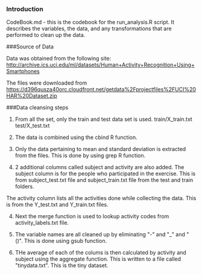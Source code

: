 ### Introduction

CodeBook.md - this is the codebook for the run_analysis.R script.
It describes the variables, the data, and any transformations that are performed to clean up the data.

###Source of Data

Data was obtained from the following site:
http://archive.ics.uci.edu/ml/datasets/Human+Activity+Recognition+Using+Smartphones

The files were downloaded from 
https://d396qusza40orc.cloudfront.net/getdata%2Fprojectfiles%2FUCI%20HAR%20Dataset.zip 

###Data cleansing steps

1. From all the set, only the train and test data set is used. 
train/X_train.txt
test/X_test.txt

2. The data is  combined using the cbind R function.

3. Only the data pertaining to mean and standard deviation is extracted from the files.
This is done by using grep R function.

3. 2 additional columns called subject and activity are also added.
The subject column is for the people who participated in the exercise. 
This is from subject_test.txt file and subject_train.txt file from the test and train folders.

The activity column lists all the activities done while collecting the data. This is from the Y_test.txt
and Y_train.txt files. 

4. Next the merge function is used to lookup activity codes from activity_labels.txt file.

5. The variable names are all cleaned up by eliminating "-" and "_" and "()". This is done using gsub function.

6. THe average of each of the colums is then calculated by activity and subject using the aggregate function.
This is written to a file called "tinydata.txt". This is the tiny dataset.



